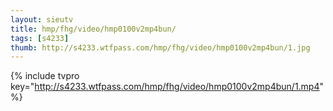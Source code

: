 ```yaml
--- 
layout: sieutv
title: hmp/fhg/video/hmp0100v2mp4bun/
tags: [s4233]
thumb: http://s4233.wtfpass.com/hmp/fhg/video/hmp0100v2mp4bun/1.jpg
---
```

{% include tvpro key="http://s4233.wtfpass.com/hmp/fhg/video/hmp0100v2mp4bun/1.mp4" %} 
